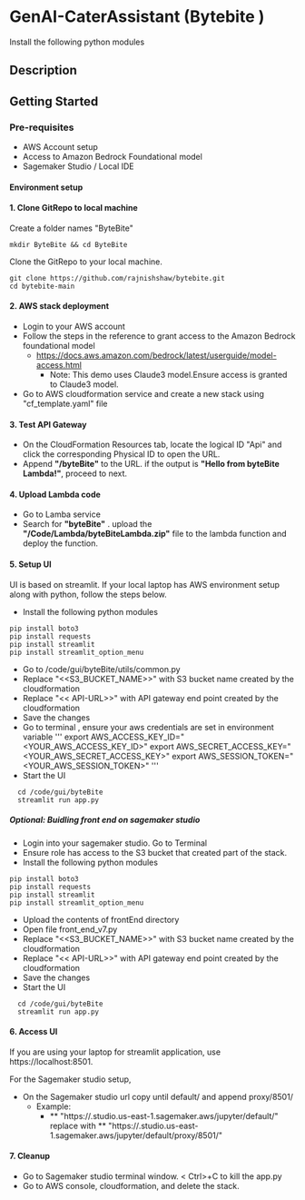 # GenAI-CaterAssistant (Bytebite )

Install the following python modules


## Description

## Getting Started
### Pre-requisites
* AWS Account setup
* Access to Amazon Bedrock Foundational model
* Sagemaker Studio / Local IDE
 
#### Environment setup
#### 1. Clone GitRepo to local machine

Create a folder names "ByteBite"

```
mkdir ByteBite && cd ByteBite

```
Clone the GitRepo to your local machine.
```
git clone https://github.com/rajnishshaw/bytebite.git
cd bytebite-main
```
#### 2. AWS stack deployment
* Login to your AWS account
* Follow the steps in the reference to grant access to the Amazon Bedrock foundational model
  - https://docs.aws.amazon.com/bedrock/latest/userguide/model-access.html
    - Note: This demo uses Claude3 model.Ensure access is granted to Claude3 model.
* Go to AWS cloudformation service and create a new stack using "cf_template.yaml" file

#### 3. Test API Gateway
* On the CloudFormation Resources tab, locate the logical ID "Api" and click the corresponding Physical ID to open the URL.
* Append **"/byteBite"** to the URL. if the output is **"Hello from byteBite Lambda!"**, proceed to next.


#### 4. Upload Lambda code
* Go to Lamba service
* Search for **"byteBite"** . upload the **"/Code/Lambda/byteBiteLambda.zip"** file to the lambda function and deploy the function.


#### 5. Setup UI
UI is based on streamlit. If your local laptop has AWS environment setup along with python, follow the steps below.
* Install the following python modules
```
pip install boto3
pip install requests
pip install streamlit
pip install streamlit_option_menu
```
* Go to /code/gui/byteBite/utils/common.py
* Replace "<<S3_BUCKET_NAME>>" with S3 bucket name created by the cloudformation
* Replace "<< API-URL>>" with API gateway end point created by the cloudformation
* Save the changes
* Go to terminal , ensure your aws credentials are set in environment variable
'''
  export AWS_ACCESS_KEY_ID="<YOUR_AWS_ACCESS_KEY_ID>"
  export AWS_SECRET_ACCESS_KEY="<YOUR_AWS_SECRET_ACCESS_KEY>"
  export AWS_SESSION_TOKEN="<YOUR_AWS_SESSION_TOKEN>"
'''
* Start the UI
```
  cd /code/gui/byteBite
  streamlit run app.py
```
##### Optional: Buidling front end on sagemaker studio
* Login into your sagemaker studio. Go to Terminal
* Ensure role has access to the S3 bucket that created part of the stack.
* Install the following python modules
```
pip install boto3
pip install requests
pip install streamlit
pip install streamlit_option_menu
```
* Upload the contents of frontEnd directory
* Open file front_end_v7.py
* Replace "<<S3_BUCKET_NAME>>" with S3 bucket name created by the cloudformation
* Replace "<< API-URL>>" with API gateway end point created by the cloudformation
* Save the changes
* Start the UI
```
  cd /code/gui/byteBite
  streamlit run app.py
```
#### 6. Access UI
If you are using your laptop for streamlit application, use https://localhost:8501.

For the Sagemaker studio setup,

* On the Sagemaker studio url copy until default/ and append proxy/8501/
  - Example:
    - ** "https://<xxxxx>.studio.us-east-1.sagemaker.aws/jupyter/default/" replace
      with
      ** "https://<xxxxx>.studio.us-east-1.sagemaker.aws/jupyter/default/proxy/8501/"


#### 7. Cleanup
* Go to Sagemaker studio terminal window. < Ctrl>+C to kill the app.py
* Go to AWS console, cloudformation, and delete the stack.

